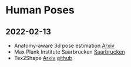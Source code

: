 # Human Poses
## 2022-02-13
* Anatomy-aware 3d pose estimation   [Arxiv](https://arxiv.org/pdf/2002.10322v5.pdf)
* Max Plank Institute Saarbrucken [Saarbrucken](https://www.mpi-inf.mpg.de/departments/visual-computing-and-artificial-intelligence/publications)
* Tex2Shape [Arxiv](https://arxiv.org/pdf/1904.08645.pdf) [github](https://github.com/thmoa/tex2shape)
